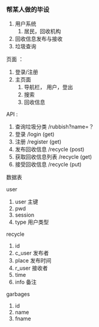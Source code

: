 ### 帮某人做的毕设

1. 用户系统
   	1.  居民，回收机构
2.  回收信息发布与接收
3.  垃圾查询





页面 ：

1. 登录/注册
2. 主页面
   1. 导航栏， 用户，登出
   2. 搜索
   3. 回收信息



API : 

1. 查询垃圾分类 /rubbish?name=？
2. 登录 /login (get)
3. 注册 /register (get)
4. 发布回收信息 /recycle (post)
5. 获取回收信息列表 /recycle (get)
6. 接受回收信息 /recycle (put)



数据表

user

1. user 主键
2. pwd
3. session
4. type 用户类型

recycle

1. id
2. c_user  发布者
3. place 发布时间
4. r_user 接收者
5. time 
6. info 备注

garbages

1. id
2. name
3. fname